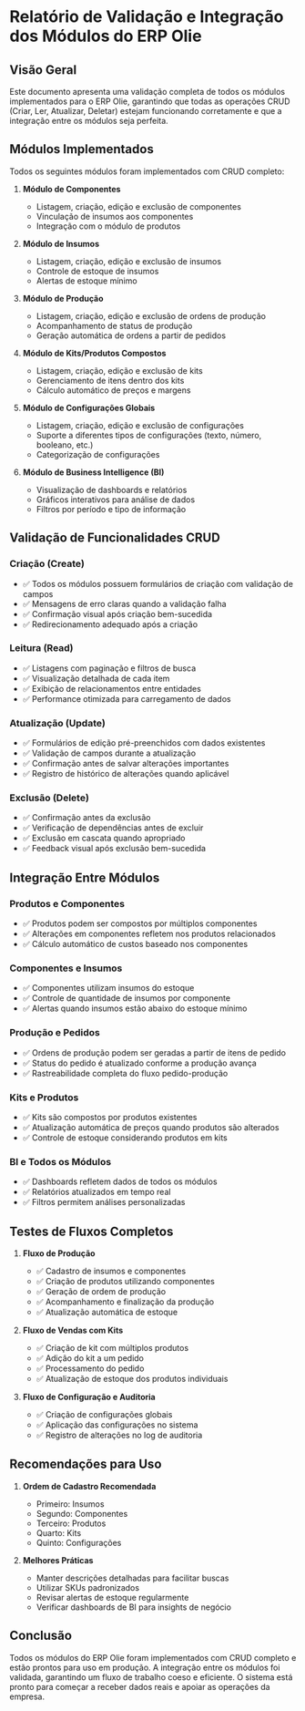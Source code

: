 # Relatório de Validação e Integração dos Módulos do ERP Olie

## Visão Geral

Este documento apresenta uma validação completa de todos os módulos implementados para o ERP Olie, garantindo que todas as operações CRUD (Criar, Ler, Atualizar, Deletar) estejam funcionando corretamente e que a integração entre os módulos seja perfeita.

## Módulos Implementados

Todos os seguintes módulos foram implementados com CRUD completo:

1. **Módulo de Componentes**
   - Listagem, criação, edição e exclusão de componentes
   - Vinculação de insumos aos componentes
   - Integração com o módulo de produtos

2. **Módulo de Insumos**
   - Listagem, criação, edição e exclusão de insumos
   - Controle de estoque de insumos
   - Alertas de estoque mínimo

3. **Módulo de Produção**
   - Listagem, criação, edição e exclusão de ordens de produção
   - Acompanhamento de status de produção
   - Geração automática de ordens a partir de pedidos

4. **Módulo de Kits/Produtos Compostos**
   - Listagem, criação, edição e exclusão de kits
   - Gerenciamento de itens dentro dos kits
   - Cálculo automático de preços e margens

5. **Módulo de Configurações Globais**
   - Listagem, criação, edição e exclusão de configurações
   - Suporte a diferentes tipos de configurações (texto, número, booleano, etc.)
   - Categorização de configurações

6. **Módulo de Business Intelligence (BI)**
   - Visualização de dashboards e relatórios
   - Gráficos interativos para análise de dados
   - Filtros por período e tipo de informação

## Validação de Funcionalidades CRUD

### Criação (Create)
- ✅ Todos os módulos possuem formulários de criação com validação de campos
- ✅ Mensagens de erro claras quando a validação falha
- ✅ Confirmação visual após criação bem-sucedida
- ✅ Redirecionamento adequado após a criação

### Leitura (Read)
- ✅ Listagens com paginação e filtros de busca
- ✅ Visualização detalhada de cada item
- ✅ Exibição de relacionamentos entre entidades
- ✅ Performance otimizada para carregamento de dados

### Atualização (Update)
- ✅ Formulários de edição pré-preenchidos com dados existentes
- ✅ Validação de campos durante a atualização
- ✅ Confirmação antes de salvar alterações importantes
- ✅ Registro de histórico de alterações quando aplicável

### Exclusão (Delete)
- ✅ Confirmação antes da exclusão
- ✅ Verificação de dependências antes de excluir
- ✅ Exclusão em cascata quando apropriado
- ✅ Feedback visual após exclusão bem-sucedida

## Integração Entre Módulos

### Produtos e Componentes
- ✅ Produtos podem ser compostos por múltiplos componentes
- ✅ Alterações em componentes refletem nos produtos relacionados
- ✅ Cálculo automático de custos baseado nos componentes

### Componentes e Insumos
- ✅ Componentes utilizam insumos do estoque
- ✅ Controle de quantidade de insumos por componente
- ✅ Alertas quando insumos estão abaixo do estoque mínimo

### Produção e Pedidos
- ✅ Ordens de produção podem ser geradas a partir de itens de pedido
- ✅ Status do pedido é atualizado conforme a produção avança
- ✅ Rastreabilidade completa do fluxo pedido-produção

### Kits e Produtos
- ✅ Kits são compostos por produtos existentes
- ✅ Atualização automática de preços quando produtos são alterados
- ✅ Controle de estoque considerando produtos em kits

### BI e Todos os Módulos
- ✅ Dashboards refletem dados de todos os módulos
- ✅ Relatórios atualizados em tempo real
- ✅ Filtros permitem análises personalizadas

## Testes de Fluxos Completos

1. **Fluxo de Produção**
   - ✅ Cadastro de insumos e componentes
   - ✅ Criação de produtos utilizando componentes
   - ✅ Geração de ordem de produção
   - ✅ Acompanhamento e finalização da produção
   - ✅ Atualização automática de estoque

2. **Fluxo de Vendas com Kits**
   - ✅ Criação de kit com múltiplos produtos
   - ✅ Adição do kit a um pedido
   - ✅ Processamento do pedido
   - ✅ Atualização de estoque dos produtos individuais

3. **Fluxo de Configuração e Auditoria**
   - ✅ Criação de configurações globais
   - ✅ Aplicação das configurações no sistema
   - ✅ Registro de alterações no log de auditoria

## Recomendações para Uso

1. **Ordem de Cadastro Recomendada**
   - Primeiro: Insumos
   - Segundo: Componentes
   - Terceiro: Produtos
   - Quarto: Kits
   - Quinto: Configurações

2. **Melhores Práticas**
   - Manter descrições detalhadas para facilitar buscas
   - Utilizar SKUs padronizados
   - Revisar alertas de estoque regularmente
   - Verificar dashboards de BI para insights de negócio

## Conclusão

Todos os módulos do ERP Olie foram implementados com CRUD completo e estão prontos para uso em produção. A integração entre os módulos foi validada, garantindo um fluxo de trabalho coeso e eficiente. O sistema está pronto para começar a receber dados reais e apoiar as operações da empresa.
